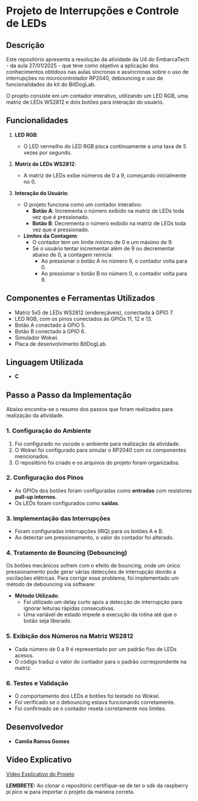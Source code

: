 # Projeto de Interrupções e Controle de LEDs

## Descrição
Este repositório apresenta a resolução da atividade da U4 do EmbarcaTech - da aula 27/01/2025 - que teve como objetivo a aplicação dos conhecimentos obtidoos nas aulas síncronas e assíncronas sobre o uso de interrupções no microcontrolador RP2040, debouncing e uso de funcionalidades do kit do BitDogLab.

O projeto consiste em um contador interativo, utilizando um LED RGB, uma matriz de LEDs WS2812 e dois botões para interação do usuário. 

## Funcionalidades
1. **LED RGB**:
   - O LED vermelho do LED RGB pisca continuamente a uma taxa de 5 vezes por segundo.

2. **Matriz de LEDs WS2812**:
   - A matriz de LEDs exibe números de 0 a 9, começando inicialmente no 0.

3. **Interação do Usuário**:
   - O projeto funciona como um contador interativo:
     - **Botão A**: Incrementa o número exibido na matriz de LEDs toda vez que é pressionado.
     - **Botão B**: Decrementa o número exibido na matriz de LEDs toda vez que é pressionado.
   - **Limites da Contagem**:
     - O contador tem um limite mínimo de 0 e um máximo de 9.
     - Se o usuário tentar incrementar além de 9 ou decrementar abaixo de 0, a contagem reinicia:
       - Ao pressionar o botão A no número 9, o contador volta para 0.
       - Ao pressionar o botão B no número 0, o contador volta para 9.

## Componentes e Ferramentas Utilizados
- Matriz 5x5 de LEDs WS2812 (endereçáveis), conectada à GPIO 7.
- LED RGB, com os pinos conectados às GPIOs 11, 12 e 13.
- Botão A conectado à GPIO 5.
- Botão B conectado à GPIO 6.
- Simulador Wokwi.
- Placa de desenvolvimento BitDogLab.

## Linguagem Utilizada
- **C**

## Passo a Passo da Implementação
Abaixo encontra-se o resumo dos passos que foram realizados para realização da atividade.
### 1. Configuração do Ambiente
1. Foi configurado no vscode o ambiente para realização da atividade.
2. O Wokwi foi configurado para simular o RP2040 com os componentes mencionados.
3. O repositório foi criado e os arquivos do projeto foram organizados.

### 2. Configuração dos Pinos
- As GPIOs dos botões foram configuradas como **entradas** com resistores **pull-up internos**.
- Os LEDs foram configurados como **saídas**.

### 3. Implementação das Interrupções
- Foram configuradas interrupções (IRQ) para os botões A e B.
- Ao detectar um pressionamento, o valor do contador foi alterado.

### 4. Tratamento de Bouncing (Debouncing)
Os botões mecânicos sofrem com o efeito de bouncing, onde um único pressionamento pode gerar várias detecções de interrupção devido a oscilações elétricas. Para corrigir esse problema, foi implementado um método de debouncing via software:

- **Método Utilizado**:
  - Foi utilizado um delay curto após a detecção de interrupção para ignorar leituras rápidas consecutivas.
  - Uma variável de estado impede a execução da rotina até que o botão seja liberado.

### 5. Exibição dos Números na Matriz WS2812
- Cada número de 0 a 9 é representado por um padrão fixo de LEDs acesos.
- O código traduz o valor do contador para o padrão correspondente na matriz.

### 6. Testes e Validação
- O comportamento dos LEDs e botões foi testado no Wokwi.
- Foi verificado se o debouncing estava funcionando corretamente.
- Foi confirmado se o contador reseta corretamente nos limites.

## Desenvolvedor
- **Camila Ramos Gomes**

## Vídeo Explicativo
[Vídeo Explicativo do Projeto](https://drive.google.com/file/d/16WYrqCkzyton03fe6SF8bFIbzTNc0sq5/view?usp=sharing)

**LEMBRETE:** Ao clonar o repositório certifique-se de ter o sdk da raspberry pi pico w para importar o projeto da maneira correta.
